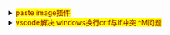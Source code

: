 <details>
  <summary><mark><font color=darkred>paste image插件</font></mark></summary>
  <pre><code>
  此插件默认快捷键与网易词典快捷键有冲突，需要设置下。设置为ctrl shift z 后会跟qq快捷键有冲突，可以取消掉此qq快捷键。
  
  （修改方式为ctrl shift p 打开命令栏，搜索paste image，再点击修改。）

  注意在``` ```中不会显示图片只会显示链接
  </code></pre>
</details>

<details>
  <summary><mark><font color=darkred>vscode解决 windows换行crlf与lf冲突 ^M问题</font></mark></summary>
  <pre><code>
  https://blog.csdn.net/glorydx/article/details/110958739
 一劳永逸的解决方法
如果你所有的同事都是使用windows系统，
vscode 点击文件 --》首选项 --》 设置 --》 搜索 eol，改变eol为\n(指lf)或者改为(\r\n)，有一个统一的标准就好了。

git在维护版本库的时候统一使用的是LF，这样就可以保证文件跨平台的时候保持一致。
在Linux下默认的换行符也是LF，那也就不存在什么问题。
在Windows下默认的换行符是CRLF，那么我们需要保证在文件提交到版本库的时候文件的换行符是LF，通常来说有两种方法：

如果你同事中有使用其它系统开发的
你需要先执行上面的操作，再行 以下代码才能解决

 git config --global core.autocrlf false
  </code></pre>
</details>
